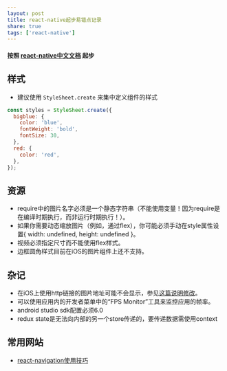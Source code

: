 ```yaml
---
layout: post
title: react-native起步易错点记录
share: true
tags: ['react-native']
---
```

#### 按照 [react-native中文文档](http://reactnative.cn/docs/0.46/getting-started.html) 起步

## 样式
- 建议使用 `StyleSheet.create` 来集中定义组件的样式
```js
const styles = StyleSheet.create({
  bigblue: {
    color: 'blue',
    fontWeight: 'bold',
    fontSize: 30,
  },
  red: {
    color: 'red',
  },
});
```

## 资源

- require中的图片名字必须是一个静态字符串（不能使用变量！因为require是在编译时期执行，而非运行时期执行！）。
- 如果你需要动态缩放图片（例如，通过flex），你可能必须手动在style属性设置{ width: undefined, height: undefined }。
- 视频必须指定尺寸而不能使用flex样式。
- 边框圆角样式目前在iOS的图片组件上还不支持。

## 杂记
- 在iOS上使用http链接的图片地址可能不会显示，参见[这篇说明修改](https://segmentfault.com/a/1190000002933776)。
- 可以使用应用内的开发者菜单中的“FPS Monitor”工具来监控应用的帧率。
- android studio sdk配置必须6.0
- redux state是无法向内部的另一个store传递的，要传递数据需使用context

## 常用网站
- [react-navigation使用技巧](http://www.jianshu.com/p/2f575cc35780)
